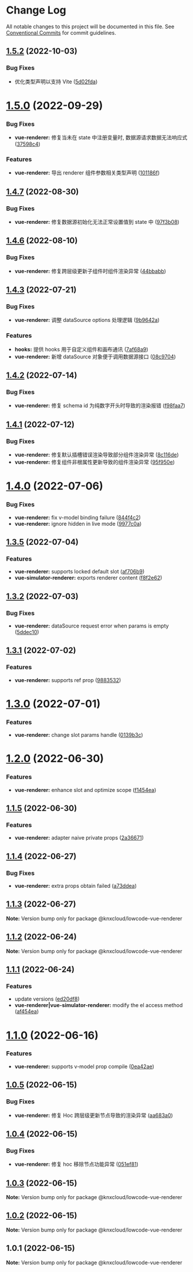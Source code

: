 # Change Log

All notable changes to this project will be documented in this file.
See [Conventional Commits](https://conventionalcommits.org) for commit guidelines.

## [1.5.2](https://github.com/KNXCloud/lowcode-engine-vue/compare/v1.5.1...v1.5.2) (2022-10-03)


### Bug Fixes

* 优化类型声明以支持 Vite ([5d02fda](https://github.com/KNXCloud/lowcode-engine-vue/commit/5d02fdadf04b7eced15fe836b1a39295f41f0695))





# [1.5.0](https://github.com/KNXCloud/lowcode-engine-vue/compare/v1.4.7...v1.5.0) (2022-09-29)


### Bug Fixes

* **vue-renderer:** 修复当未在 state 中注册变量时, 数据源请求数据无法响应式 ([37598c4](https://github.com/KNXCloud/lowcode-engine-vue/commit/37598c43a5fb9e7bc6e7015128f14f6cd120abff))


### Features

* **vue-renderer:** 导出 renderer 组件参数相关类型声明 ([101186f](https://github.com/KNXCloud/lowcode-engine-vue/commit/101186f8c7f66afe6417a6c4673b13532a3983e1))





## [1.4.7](https://github.com/KNXCloud/lowcode-engine-vue/compare/v1.4.6...v1.4.7) (2022-08-30)


### Bug Fixes

* **vue-renderer:** 修复数据源初始化无法正常设置值到 state 中 ([97f3b08](https://github.com/KNXCloud/lowcode-engine-vue/commit/97f3b08bf5fcb745ccc84bcb537a3170a53b3564))





## [1.4.6](https://github.com/KNXCloud/lowcode-engine-vue/compare/v1.4.5...v1.4.6) (2022-08-10)


### Bug Fixes

* **vue-renderer:** 修复跨层级更新子组件时组件渲染异常 ([44bbabb](https://github.com/KNXCloud/lowcode-engine-vue/commit/44bbabbef9c7b945225a4a60031e479f6faf5b51))





## [1.4.3](https://github.com/KNXCloud/lowcode-engine-vue/compare/v1.4.2...v1.4.3) (2022-07-21)


### Bug Fixes

* **vue-renderer:** 调整 dataSource options 处理逻辑 ([9b9642a](https://github.com/KNXCloud/lowcode-engine-vue/commit/9b9642ac8bb78bd7f77af9ae99f6596e7aa00106))


### Features

* **hooks:** 提供 hooks 用于自定义组件和画布通讯 ([7af68a9](https://github.com/KNXCloud/lowcode-engine-vue/commit/7af68a985fd1374d3a2d6a17b80e735a30bb54fe))
* **vue-renderer:** 新增 dataSource 对象便于调用数据源接口 ([08c9704](https://github.com/KNXCloud/lowcode-engine-vue/commit/08c970457ba5691df14e8d122ba2192a90a3e529))





## [1.4.2](https://github.com/KNXCloud/lowcode-engine-vue/compare/v1.4.1...v1.4.2) (2022-07-14)


### Bug Fixes

* **vue-renderer:** 修复 schema id 为纯数字开头时导致的渲染报错 ([f98faa7](https://github.com/KNXCloud/lowcode-engine-vue/commit/f98faa78758d76a3af65ba87736424442ec6aada))





## [1.4.1](https://github.com/KNXCloud/lowcode-engine-vue/compare/v1.4.0...v1.4.1) (2022-07-12)


### Bug Fixes

* **vue-renderer:** 修复默认插槽错误渲染导致部分组件渲染异常 ([8c116de](https://github.com/KNXCloud/lowcode-engine-vue/commit/8c116debd7a2db4526b4d8a51aab4569cd419c1e))
* **vue-renderer:** 修复组件非根属性更新导致的组件渲染异常 ([95f950e](https://github.com/KNXCloud/lowcode-engine-vue/commit/95f950eeda727e48f3a5c9426b8c654f12268d9d))





# [1.4.0](https://github.com/KNXCloud/lowcode-engine-vue/compare/v1.3.5...v1.4.0) (2022-07-06)


### Bug Fixes

* **vue-renderer:** fix v-model binding failure ([844f4c2](https://github.com/KNXCloud/lowcode-engine-vue/commit/844f4c253c6a4b9e235759cb558852cb4fba390a))
* **vue-renderer:** ignore hidden in live mode ([9977c0a](https://github.com/KNXCloud/lowcode-engine-vue/commit/9977c0ac76f4b6f207a85e4f0cf106c01ce724c5))





## [1.3.5](https://github.com/KNXCloud/lowcode-engine-vue/compare/v1.3.4...v1.3.5) (2022-07-04)


### Features

* **vue-renderer:** supports locked default slot ([af706b9](https://github.com/KNXCloud/lowcode-engine-vue/commit/af706b94f6557962e36da5d705f921e0bd07a85e))
* **vue-simulator-renderer:** exports renderer content ([f8f2e62](https://github.com/KNXCloud/lowcode-engine-vue/commit/f8f2e629bcda43fe23e30ddae0e1ec633d86c60e))





## [1.3.2](https://github.com/KNXCloud/lowcode-engine-vue/compare/v1.3.1...v1.3.2) (2022-07-03)


### Bug Fixes

* **vue-renderer:** dataSource request error when params is empty ([5ddec10](https://github.com/KNXCloud/lowcode-engine-vue/commit/5ddec107086a3fe53e5e45da144b18c3df83ca68))





## [1.3.1](https://github.com/KNXCloud/lowcode-engine-vue/compare/v1.3.0...v1.3.1) (2022-07-02)


### Features

* **vue-renderer:** supports ref prop ([9883532](https://github.com/KNXCloud/lowcode-engine-vue/commit/9883532b717c53a7025dc3cf8f6282de96f7ebf5))





# [1.3.0](https://github.com/KNXCloud/lowcode-engine-vue/compare/v1.2.0...v1.3.0) (2022-07-01)


### Features

* **vue-renderer:** change slot params handle ([0139b3c](https://github.com/KNXCloud/lowcode-engine-vue/commit/0139b3cb62e08a4fc2c29734485b65bef92710c7))





# [1.2.0](https://github.com/KNXCloud/lowcode-engine-vue/compare/v1.1.5...v1.2.0) (2022-06-30)


### Features

* **vue-renderer:** enhance slot and optimize scope ([f1454ea](https://github.com/KNXCloud/lowcode-engine-vue/commit/f1454eaae738cf8c0a12e0e34bd5a576f43cc85c))





## [1.1.5](https://github.com/KNXCloud/lowcode-engine-vue/compare/v1.1.4...v1.1.5) (2022-06-30)


### Features

* **vue-renderer:** adapter naive private props ([2a36671](https://github.com/KNXCloud/lowcode-engine-vue/commit/2a36671f0ec8b3295e5664e18549a345be64b2a1))





## [1.1.4](https://github.com/KNXCloud/lowcode-engine-vue/compare/v1.1.3...v1.1.4) (2022-06-27)


### Bug Fixes

* **vue-renderer:** extra props obtain failed ([a73ddea](https://github.com/KNXCloud/lowcode-engine-vue/commit/a73ddea49688aa56aebebd8bf07db862053bf441))





## [1.1.3](https://github.com/KNXCloud/lowcode-engine-vue/compare/v1.1.2...v1.1.3) (2022-06-27)

**Note:** Version bump only for package @knxcloud/lowcode-vue-renderer





## [1.1.2](https://github.com/KNXCloud/lowcode-engine-vue/compare/v1.1.1...v1.1.2) (2022-06-24)

**Note:** Version bump only for package @knxcloud/lowcode-vue-renderer





## [1.1.1](https://github.com/KNXCloud/lowcode-engine-vue/compare/v1.1.0...v1.1.1) (2022-06-24)


### Features

* update versions ([ed20df8](https://github.com/KNXCloud/lowcode-engine-vue/commit/ed20df8055dd13c75638774a9b12f409fdec8c94))
* **vue-renderer|vue-simulator-renderer:** modify the el access method ([af454ea](https://github.com/KNXCloud/lowcode-engine-vue/commit/af454ea47d44298ef04fd0ead2359403e2c1e77d))





# [1.1.0](https://github.com/KNXCloud/lowcode-engine-vue/compare/v1.0.5...v1.1.0) (2022-06-16)


### Features

* **vue-renderer:** supports v-model prop compile ([0ea42ae](https://github.com/KNXCloud/lowcode-engine-vue/commit/0ea42ae71209c01eace47445c33421fef76a9f9e))





## [1.0.5](https://github.com/KNXCloud/lowcode-engine-vue/compare/v1.0.4...v1.0.5) (2022-06-15)


### Bug Fixes

* **vue-renderer:** 修复 Hoc 跨层级更新节点导致的渲染异常 ([aa683a0](https://github.com/KNXCloud/lowcode-engine-vue/commit/aa683a0b767f1d80a89dbfeb5a1d480f4f08c6a3))





## [1.0.4](https://github.com/KNXCloud/lowcode-engine-vue/compare/v1.0.3...v1.0.4) (2022-06-15)


### Bug Fixes

* **vue-renderer:** 修复 hoc 移除节点功能异常 ([051ef81](https://github.com/KNXCloud/lowcode-engine-vue/commit/051ef8183bd0ee7c7e3b6c8565543e739c987d5e))





## [1.0.3](https://github.com/KNXCloud/lowcode-engine-vue/compare/v1.0.2...v1.0.3) (2022-06-15)

**Note:** Version bump only for package @knxcloud/lowcode-vue-renderer





## [1.0.2](https://github.com/KNXCloud/lowcode-engine-vue/compare/v1.0.1...v1.0.2) (2022-06-15)

**Note:** Version bump only for package @knxcloud/lowcode-vue-renderer





## 1.0.1 (2022-06-15)

**Note:** Version bump only for package @knxcloud/lowcode-vue-renderer
